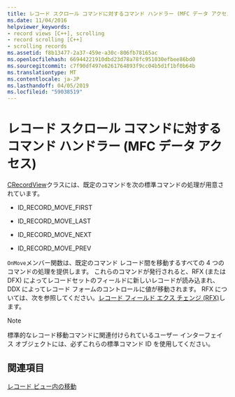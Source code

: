 ```yaml
---
title: レコード スクロール コマンドに対するコマンド ハンドラー (MFC データ アクセス)
ms.date: 11/04/2016
helpviewer_keywords:
- record views [C++], scrolling
- record scrolling [C++]
- scrolling records
ms.assetid: f8b13477-2a37-459e-a30c-806fb78165ac
ms.openlocfilehash: 66944221910dbd23d78a78fc951030efbee86bd0
ms.sourcegitcommit: c7f90df497e6261764893f9cc04b5d1f1bf0b64b
ms.translationtype: MT
ms.contentlocale: ja-JP
ms.lasthandoff: 04/05/2019
ms.locfileid: "59038519"
---
```

# <a name="command-handlers-for-record-scrolling--mfc-data-access"></a>レコード スクロール コマンドに対するコマンド ハンドラー (MFC データ アクセス)

[CRecordView](../mfc/reference/crecordview-class.md)クラスには、既定のコマンドを次の標準コマンドの処理が用意されています。

- ID_RECORD_MOVE_FIRST

- ID_RECORD_MOVE_LAST

- ID_RECORD_MOVE_NEXT

- ID_RECORD_MOVE_PREV

`OnMove`メンバー関数は、既定のコマンド レコード間を移動するすべての 4 つのコマンドの処理を提供します。 これらのコマンドが発行されると、RFX (または DFX) によってレコードセットのフィールドに新しいレコードが読み込まれ、DDX によってレコード フォームのコントロールに値が移動されます。 RFX については、次を参照してください。[レコード フィールド エクス チェンジ (RFX)](../data/odbc/record-field-exchange-rfx.md)します。

> [!NOTE]
>  標準的なレコード移動コマンドに関連付けられているユーザー インターフェイス オブジェクトには、必ずこれらの標準コマンド ID を使用してください。

## <a name="see-also"></a>関連項目

[レコード ビュー内の移動](../data/supporting-navigation-in-a-record-view-mfc-data-access.md)